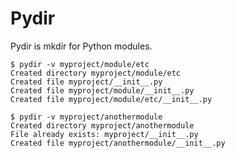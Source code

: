 Pydir
=====

Pydir is mkdir for Python modules.

    $ pydir -v myproject/module/etc
    Created directory myproject/module/etc
    Created file myproject/__init__.py
    Created file myproject/module/__init__.py
    Created file myproject/module/etc/__init__.py
    
    $ pydir -v myproject/anothermodule
    Created directory myproject/anothermodule
    File already exists: myproject/__init__.py
    Created file myproject/anothermodule/__init__.py

